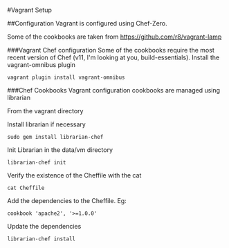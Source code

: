 #Vagrant Setup

##Configuration
Vagrant is configured using Chef-Zero.

Some of the cookbooks are taken from https://github.com/r8/vagrant-lamp

###Vagrant Chef configuration
Some of the cookbooks require the most recent version of Chef (v11, I'm looking at you, build-essentials).
Install the vagrant-omnibus plugin
```shell
vagrant plugin install vagrant-omnibus
```

###Chef Cookbooks
Vagrant configuration cookbooks are managed using librarian

From the vagrant directory

Install librarian if necessary
```shell
sudo gem install librarian-chef
```

Init Librarian in the data/vm directory
```shell
librarian-chef init
```

Verify the existence of the Cheffile with the cat
```shell
cat Cheffile
```

Add the dependencies to the Cheffile. Eg:
```shell
cookbook 'apache2', '>=1.0.0'
```

Update the dependencies
```shell
librarian-chef install
```